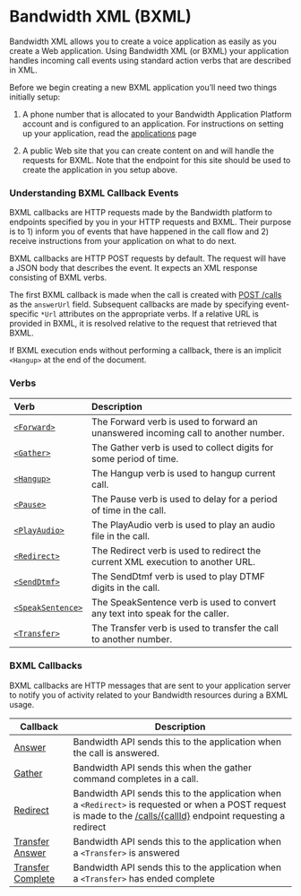 # Bandwidth XML (BXML)

Bandwidth XML allows you to create a voice application as easily as you create a Web application. Using Bandwidth XML (or BXML) your application handles incoming call events using standard action verbs that are described in XML.

Before we begin creating a new BXML application you’ll need two things initially setup:

1. A phone number that is allocated to your Bandwidth Application Platform account and is configured to an application. For instructions on setting up your application, read the [applications](https://dev.bandwidth.com/v2-messaging/applications/about.html) page

2. A public Web site that you can create content on and will handle the requests for BXML. Note that the endpoint for this site should be used to create the application in you setup above.

###  Understanding BXML Callback Events
BXML callbacks are HTTP requests made by the Bandwidth platform to endpoints specified by you in your HTTP requests and BXML. Their purpose
is to 1) inform you of events that have happened in the call flow and 2) receive instructions from your
application on what to do next.

BXML callbacks are HTTP POST requests by default.  The request will have a JSON body that describes the event.  It
expects an XML response consisting of BXML verbs.

The first BXML callback is made when the call is created with [POST /calls](../methods/calls/postCalls.md) as
the `answerUrl` field.  Subsequent callbacks are made by specifying event-specific `*Url` attributes on the appropriate verbs.  If a
relative URL is provided in BXML, it is resolved relative to the request that retrieved that BXML.

If BXML execution ends without performing a callback, there is an implicit `<Hangup>` at the end of the document.

### Verbs

| Verb                                        | Description                                                                                                                                                                         |
|:--------------------------------------------|:------------------------------------------------------------------------------------------------------------------------------------------------------------------------------------|
| [`<Forward>`](verbs/forward.md)             | The Forward verb is used to forward an unanswered incoming call to another number.                                                                                                  |
| [`<Gather>`](verbs/gather.md)               | The Gather verb is used to collect digits for some period of time.                                                                                                                  |
| [`<Hangup>`](verbs/hangup.md)               | The Hangup verb is used to hangup current call.                                                                                                                                     |
| [`<Pause>`](verbs/pause.md)                 | The Pause verb is used to delay for a period of time in the call.                                                                                                                   |
| [`<PlayAudio>`](verbs/playAudio.md)         | The PlayAudio verb is used to play an audio file in the call.                                                                                                                       |
| [`<Redirect>`](verbs/redirect.md)           | The Redirect verb is used to redirect the current XML execution to another URL.                                                                                                     |
| [`<SendDtmf>`](verbs/sendDtmf.md)           | The SendDtmf verb is used to play DTMF digits in the call.                                                                                                                          |
| [`<SpeakSentence>`](verbs/speakSentence.md) | The SpeakSentence verb is used to convert any text into speak for the caller.                                                                                                       |
| [`<Transfer>`](verbs/transfer.md)           | The Transfer verb is used to transfer the call to another number.                                                                                                                   |

### BXML Callbacks

BXML callbacks are HTTP messages that are sent to your application server to notify you of activity related to your Bandwidth resources during a BXML usage.

| Callback                                       | Description                                                                                                               |
|------------------------------------------------|---------------------------------------------------------------------------------------------------------------------------|
| [Answer](callBacks/answer.md)                  | Bandwidth API sends this to the application when the call is answered.                                                    |
| [Gather](callBacks/gather.md)                  | Bandwidth API sends this when the gather command completes in a call.                                                     |
| [Redirect](callBacks/redirect.md)              | Bandwidth API sends this to the application when a `<Redirect>` is requested or when a POST request is made to the [/calls/{callId}](../methods/calls/postCalls.md) endpoint requesting a redirect                                              |
| [Transfer Answer](callBacks/transferAnswer.md) | Bandwidth API sends this to the application when a `<Transfer>` is answered                                              |
| [Transfer Complete](callBacks/transferComplete.md)     | Bandwidth API sends this to the application when a `<Transfer>` has ended complete                                              |

